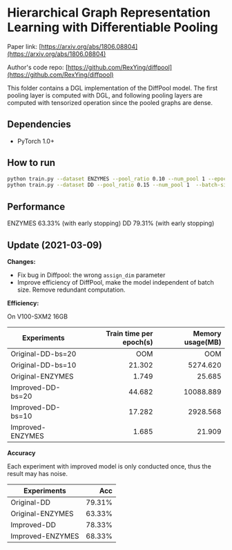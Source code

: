 Hierarchical Graph Representation Learning with Differentiable Pooling
============


Paper link: [https://arxiv.org/abs/1806.08804](https://arxiv.org/abs/1806.08804)

Author's code repo: [https://github.com/RexYing/diffpool](https://github.com/RexYing/diffpool)

This folder contains a DGL implementation of the DiffPool model. The first pooling layer is computed with DGL, and following pooling layers are computed with tensorized operation since the pooled graphs are dense.

Dependencies
------------
* PyTorch 1.0+

How to run
----------

```bash
python train.py --dataset ENZYMES --pool_ratio 0.10 --num_pool 1 --epochs 1000
python train.py --dataset DD --pool_ratio 0.15 --num_pool 1  --batch-size 10
```
Performance
-----------
ENZYMES 63.33% (with early stopping)
DD 79.31% (with early stopping)


## Update (2021-03-09)

**Changes:**

* Fix bug in Diffpool: the wrong `assign_dim` parameter
* Improve efficiency of DiffPool, make the model independent of batch size. Remove redundant computation.


**Efficiency:**

On V100-SXM2 16GB

| Experiments       | Train time per epoch(s) | Memory usage(MB) |
| ----------------- | ----------------------: | ---------------: |
| Original-DD-bs=20 | OOM                     | OOM              |
| Original-DD-bs=10 | 21.302                  | 5274.620         |
| Original-ENZYMES  | 1.749                   | 25.685           |
| Improved-DD-bs=20 | 44.682                  | 10088.889        |
| Improved-DD-bs=10 | 17.282                  | 2928.568         |
| Improved-ENZYMES  | 1.685                   | 21.909           |

**Accuracy**

Each experiment with improved model is only conducted once, thus the result may has noise.

| Experiments      | Acc    |
| ---------------- | -----: |
| Original-DD      | 79.31% |
| Original-ENZYMES | 63.33% |
| Improved-DD      | 78.33% |
| Improved-ENZYMES | 68.33% |
